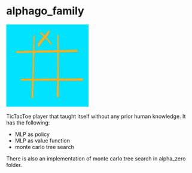 # alphago_family

![](example.gif)

TicTacToe player that taught itself without any prior human knowledge. It has the following:
- MLP as policy
- MLP as value function
- monte carlo tree search

There is also an implementation of monte carlo tree search in alpha_zero folder.
